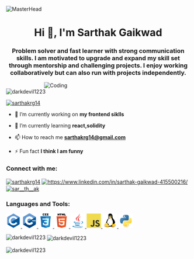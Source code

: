 ![MasterHead](https://logicmojo.com/assets/dist/new_pages/images/js-gif.gif)
<h1 align="center">Hi 👋, I'm Sarthak Gaikwad</h1>
<h3 align="center">Problem solver and fast learner
with strong communication
skills. I am motivated to upgrade
and expand my skill set through
mentorship and challenging
projects. I enjoy working
collaboratively but can also run
with projects independently.</h3>
<img align="right" alt="Coding" width="400" src="https://cdn.dribbble.com/users/720825/screenshots/3253310/slim-jim-_dribbble_-_800x600_.gif">

<p align="left"> <img src="https://komarev.com/ghpvc/?username=darkdevil1223&label=Profile%20views&color=0e75b6&style=flat" alt="darkdevil1223" /> </p>

<p align="left"> <a href="https://twitter.com/sarthakrg14" target="blank"><img src="https://img.shields.io/twitter/follow/sarthakrg14?logo=twitter&style=for-the-badge" alt="sarthakrg14" /></a> </p>

- 🔭 I’m currently working on **my frontend siklls**

- 🌱 I’m currently learning **react,solidity**

- 📫 How to reach me **sarthakrg14@gmail.com**

- ⚡ Fun fact **I think I am funny**

<h3 align="left">Connect with me:</h3>
<p align="left">
<a href="https://twitter.com/sarthakrg14" target="blank"><img align="center" src="https://raw.githubusercontent.com/rahuldkjain/github-profile-readme-generator/master/src/images/icons/Social/twitter.svg" alt="sarthakrg14" height="30" width="40" /></a>
<a href="https://linkedin.com/in/https://www.linkedin.com/in/sarthak-gaikwad-415500216/" target="blank"><img align="center" src="https://raw.githubusercontent.com/rahuldkjain/github-profile-readme-generator/master/src/images/icons/Social/linked-in-alt.svg" alt="https://www.linkedin.com/in/sarthak-gaikwad-415500216/" height="30" width="40" /></a>
<a href="https://instagram.com/sar__th__ak" target="blank"><img align="center" src="https://raw.githubusercontent.com/rahuldkjain/github-profile-readme-generator/master/src/images/icons/Social/instagram.svg" alt="sar__th__ak" height="30" width="40" /></a>
</p>

<h3 align="left">Languages and Tools:</h3>
<p align="left"> <a href="https://www.cprogramming.com/" target="_blank" rel="noreferrer"> <img src="https://raw.githubusercontent.com/devicons/devicon/master/icons/c/c-original.svg" alt="c" width="40" height="40"/> </a> <a href="https://www.w3schools.com/cpp/" target="_blank" rel="noreferrer"> <img src="https://raw.githubusercontent.com/devicons/devicon/master/icons/cplusplus/cplusplus-original.svg" alt="cplusplus" width="40" height="40"/> </a> <a href="https://www.w3schools.com/css/" target="_blank" rel="noreferrer"> <img src="https://raw.githubusercontent.com/devicons/devicon/master/icons/css3/css3-original-wordmark.svg" alt="css3" width="40" height="40"/> </a> <a href="https://www.w3.org/html/" target="_blank" rel="noreferrer"> <img src="https://raw.githubusercontent.com/devicons/devicon/master/icons/html5/html5-original-wordmark.svg" alt="html5" width="40" height="40"/> </a> <a href="https://www.java.com" target="_blank" rel="noreferrer"> <img src="https://raw.githubusercontent.com/devicons/devicon/master/icons/java/java-original.svg" alt="java" width="40" height="40"/> </a> <a href="https://developer.mozilla.org/en-US/docs/Web/JavaScript" target="_blank" rel="noreferrer"> <img src="https://raw.githubusercontent.com/devicons/devicon/master/icons/javascript/javascript-original.svg" alt="javascript" width="40" height="40"/> </a> <a href="https://www.linux.org/" target="_blank" rel="noreferrer"> <img src="https://raw.githubusercontent.com/devicons/devicon/master/icons/linux/linux-original.svg" alt="linux" width="40" height="40"/> </a> <a href="https://www.python.org" target="_blank" rel="noreferrer"> <img src="https://raw.githubusercontent.com/devicons/devicon/master/icons/python/python-original.svg" alt="python" width="40" height="40"/> </a> </p>


<p><img align="left" src="https://github-readme-stats.vercel.app/api/top-langs?username=darkdevil1223&show_icons=true&locale=en&layout=compact" alt="darkdevil1223" /></p>

<p>&nbsp;<img align="center" src="https://github-readme-stats.vercel.app/api?username=darkdevil1223&show_icons=true&locale=en" alt="darkdevil1223" /></p>

<p><img align="center" src="https://github-readme-streak-stats.herokuapp.com/?user=darkdevil1223&" alt="darkdevil1223" /></p>

